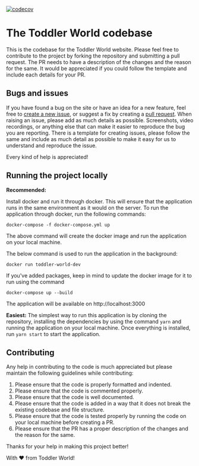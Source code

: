 [![codecov](https://codecov.io/gh/aheedshah/toddler-world/graph/badge.svg?token=57OH7CZD9F)](https://codecov.io/gh/aheedshah/toddler-world)

# The Toddler World codebase

This is the codebase for the Toddler World website. Please feel free to contribute to the project by forking the
repository and submitting a pull request. The PR needs to have a description of the changes and the reason for the same.
It would be appreciated if you could follow the template and include each details for your PR.

## Bugs and issues

If you have found a bug on the site or have an idea for a new feature, feel free
to [create a new issue](https://github.com/aheedshah/toddler-world/issues/new),
or suggest a fix by creating a [pull request](https://help.github.com/articles/creating-a-pull-request/). When raising
an issue, please add as much details as possible. Screenshots, video recordings, or anything else that can make it
easier to reproduce the bug you are reporting. There is a template for creating issues, please follow the same and 
include as much detail as possible to make it easy for us to understand and reproduce the issue.

Every kind of help is appreciated!

## Running the project locally

**Recommended:**

Install docker and run it through docker. This will ensure that the application runs in the same environment as it
would on the server. To run the application through docker, run the following commands:

```docker-compose -f docker-compose.yml up```

The above command will create the docker image and run the application on your local machine.

The below command is used to run the application in the background:

```docker run toddler-world-dev```

If you've added packages, keep in mind to update the docker image for it to run using the command

`docker-compose up --build`

The application will be available on http://localhost:3000

**Easiest:**
The simplest way to run this application is by cloning the repository, installing the dependencies by using the 
command `yarn` and running the application on your local machine. Once everything is installed, 
run `yarn start` to start the application.

## Contributing

Any help in contributing to the code is much appreciated but please maintain the following guidelines while
contributing:

1. Please ensure that the code is properly formatted and indented.
2. Please ensure that the code is commented properly.
3. Please ensure that the code is well documented.
4. Please ensure that the code is added in a way that it does not break the existing codebase and file structure.
5. Please ensure that the code is tested properly by running the code on your local machine before creating a PR.
6. Please ensure that the PR has a proper description of the changes and the reason for the same.

Thanks for your help in making this project better!

With ♥ from Toddler World!